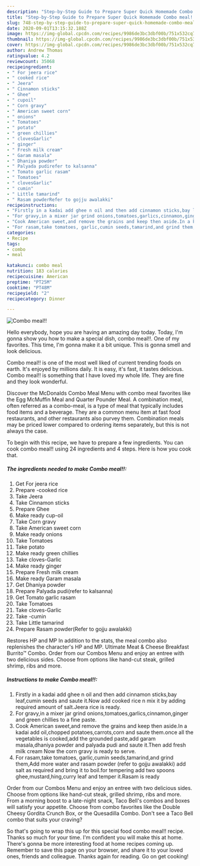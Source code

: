 ```yaml
---
description: "Step-by-Step Guide to Prepare Super Quick Homemade Combo meal!!"
title: "Step-by-Step Guide to Prepare Super Quick Homemade Combo meal!!"
slug: 748-step-by-step-guide-to-prepare-super-quick-homemade-combo-meal
date: 2020-09-01T13:15:32.188Z
image: https://img-global.cpcdn.com/recipes/9986de3bc3dbf00b/751x532cq70/combo-meal-recipe-main-photo.jpg
thumbnail: https://img-global.cpcdn.com/recipes/9986de3bc3dbf00b/751x532cq70/combo-meal-recipe-main-photo.jpg
cover: https://img-global.cpcdn.com/recipes/9986de3bc3dbf00b/751x532cq70/combo-meal-recipe-main-photo.jpg
author: Andrew Thomas
ratingvalue: 4.2
reviewcount: 35068
recipeingredient:
- " For jeera rice"
- " cooked rice"
- " Jeera"
- " Cinnamon sticks"
- " Ghee"
- " cupoil"
- " Corn gravy"
- " American sweet corn"
- " onions"
- " Tomatoes"
- " potato"
- " green chillies"
- " clovesGarlic"
- " ginger"
- " Fresh milk cream"
- " Garam masala"
- " Dhaniya powder"
- " Palyada pudirefer to kalsanna"
- " Tomato garlic rasam"
- " Tomatoes"
- " clovesGarlic"
- " cumin"
- " Little tamarind"
- " Rasam powderRefer to gojju awalakki"
recipeinstructions:
- "Firstly in a kadai add ghee n oil and then add cinnamon sticks,bay leaf,cumin seeds and saute it.Now add cooked rice n mix it by adding required amount of salt.Jeera rice is ready."
- "For gravy,in a mixer jar grind onions,tomatoes,garlics,cinnamon,ginger and green chillies to a fine paste."
- "Cook American sweet,and remove the grains and keep then aside.In a kadai add oil,chopped potatoes,carrots,corn and saute them.once all the vegetables is cooked,add the grounded paste,add garam masala,dhaniya powder and palyada pudi and saute it.Then add fresh milk cream Now the corn gravy is ready to serve."
- "For rasam,take tomatoes, garlic,cumin seeds,tamarind,and grind them,Add more water and rasam powder (refer to gojju awalakki) add salt as required and bring it to boil.for tempering add two spoons ghee,mustard,hing,curry leaf and temper it.Rasam is ready"
categories:
- Recipe
tags:
- combo
- meal

katakunci: combo meal 
nutrition: 183 calories
recipecuisine: American
preptime: "PT25M"
cooktime: "PT48M"
recipeyield: "2"
recipecategory: Dinner

---
```



![Combo meal!!](https://img-global.cpcdn.com/recipes/9986de3bc3dbf00b/751x532cq70/combo-meal-recipe-main-photo.jpg)

Hello everybody, hope you are having an amazing day today. Today, I'm gonna show you how to make a special dish, combo meal!!. One of my favorites. This time, I'm gonna make it a bit unique. This is gonna smell and look delicious.

Combo meal!! is one of the most well liked of current trending foods on earth. It's enjoyed by millions daily. It is easy, it's fast, it tastes delicious. Combo meal!! is something that I have loved my whole life. They are fine and they look wonderful.

Discover the McDonalds Combo Meal Menu with combo meal favorites like the Egg McMuffin Meal and Quarter Pounder Meal. A combination meal, often referred as a combo-meal, is a type of meal that typically includes food items and a beverage. They are a common menu item at fast food restaurants, and other restaurants also purvey them. Combination meals may be priced lower compared to ordering items separately, but this is not always the case.


To begin with this recipe, we have to prepare a few ingredients. You can cook combo meal!! using 24 ingredients and 4 steps. Here is how you cook that.

<!--inarticleads1-->

##### The ingredients needed to make Combo meal!!:

1. Get  For jeera rice
1. Prepare  -cooked rice
1. Take  Jeera
1. Take  Cinnamon sticks
1. Prepare  Ghee
1. Make ready  cup-oil
1. Take  Corn gravy
1. Take  American sweet corn
1. Make ready  onions
1. Take  Tomatoes
1. Take  potato
1. Make ready  green chillies
1. Take  cloves-Garlic
1. Make ready  ginger
1. Prepare  Fresh milk cream
1. Make ready  Garam masala
1. Get  Dhaniya powder
1. Prepare  Palyada pudi(refer to kalsanna)
1. Get  Tomato garlic rasam
1. Take  Tomatoes
1. Take  cloves-Garlic
1. Take  -cumin
1. Take  Little tamarind
1. Prepare  Rasam powder(Refer to gojju awalakki)


Restores HP and MP In addition to the stats, the meal combo also replenishes the character&#39;s HP and MP. Ultimate Meat &amp; Cheese Breakfast Burrito™ Combo. Order from our Combos Menu and enjoy an entree with two delicious sides. Choose from options like hand-cut steak, grilled shrimp, ribs and more. 

<!--inarticleads2-->

##### Instructions to make Combo meal!!:

1. Firstly in a kadai add ghee n oil and then add cinnamon sticks,bay leaf,cumin seeds and saute it.Now add cooked rice n mix it by adding required amount of salt.Jeera rice is ready.
1. For gravy,in a mixer jar grind onions,tomatoes,garlics,cinnamon,ginger and green chillies to a fine paste.
1. Cook American sweet,and remove the grains and keep then aside.In a kadai add oil,chopped potatoes,carrots,corn and saute them.once all the vegetables is cooked,add the grounded paste,add garam masala,dhaniya powder and palyada pudi and saute it.Then add fresh milk cream Now the corn gravy is ready to serve.
1. For rasam,take tomatoes, garlic,cumin seeds,tamarind,and grind them,Add more water and rasam powder (refer to gojju awalakki) add salt as required and bring it to boil.for tempering add two spoons ghee,mustard,hing,curry leaf and temper it.Rasam is ready


Order from our Combos Menu and enjoy an entree with two delicious sides. Choose from options like hand-cut steak, grilled shrimp, ribs and more. From a morning boost to a late-night snack, Taco Bell&#39;s combos and boxes will satisfy your appetite. Choose from combo favorites like the Double Cheesy Gordita Crunch Box, or the Quesadilla Combo. Don&#39;t see a Taco Bell combo that suits your craving? 

So that's going to wrap this up for this special food combo meal!! recipe. Thanks so much for your time. I'm confident you will make this at home. There's gonna be more interesting food at home recipes coming up. Remember to save this page on your browser, and share it to your loved ones, friends and colleague. Thanks again for reading. Go on get cooking!
